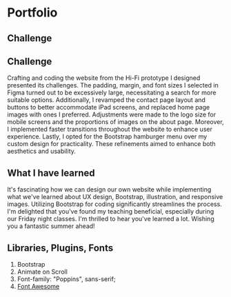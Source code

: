 # Portfolio

## Challenge
## Challenge
Crafting and coding the website from the Hi-Fi prototype I designed presented its challenges. The padding, margin, and font sizes I selected in Figma turned out to be excessively large, necessitating a search for more suitable options. Additionally, I revamped the contact page layout and buttons to better accommodate iPad screens, and replaced home page images with ones I preferred. Adjustments were made to the logo size for mobile screens and the proportions of images on the about page. Moreover, I implemented faster transitions throughout the website to enhance user experience. Lastly, I opted for the Bootstrap hamburger menu over my custom design for practicality. These refinements aimed to enhance both aesthetics and usability.


## What I have learned
It's fascinating how we can design our own website while implementing what we've learned about UX design, Bootstrap, illustration, and responsive images. Utilizing Bootstrap for coding significantly streamlines the process. I'm delighted that you've found my teaching beneficial, especially during our Friday night classes. I'm thrilled to hear you've learned a lot. Wishing you a fantastic summer ahead!

## Libraries, Plugins, Fonts
1. Bootstrap
2. Animate on Scroll
3. Font-family: "Poppins", sans-serif;
4. [Font Awesome](https://cdnjs.cloudflare.com/ajax/libs/font-awesome/6.5.0/css/all.min.css)
